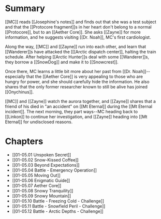 # Summary

[[MC]] reads [[Josephine's notes]] and finds out that she was a test subject and that the [[Protocore fragment]]s in her heart don't belong to a normal [[Protocore]], but to an [[Aether Core]]. She asks [[Zayne]] for more information, and he suggests visiting [[Dr. Noah]], MC's first cardiologist.

Along the way, [[MC]] and [[Zayne]] run into each other, and learn that [[Wanderer]]s have attacked the [[[Arctic dispatch center]], halting the train schedule. After helping [[Arctic Hunter]]s deal with some [[Wanderer]]s, they borrow a [[SnowDog]] and make it to [[Snowcrest]].

Once there, MC learns a little bit more about her past from [[Dr. Noah]]--especially that the [[Aether Core]] is very appealing to those who are hungry for power, and she should carefully hide the information. He also shares that the only former researcher known to still be alive has joined [[Onychinus]].

[[MC]] and [[Zayne]] watch the aurora together, and [[Zayne]] shares that a friend of his died in "an accident" on [[Mt Eternal]] during the [[Mt Eternal incident]]. The next morning, they part ways--MC heading back to [[Linkon]] to continue her investigation, and [[Zayne]] heading into [[Mt Eternal]] for undisclosed reasons.

# Chapters
* [[01-05.01 Unspoken Secret]]
* [[01-05.02 Snow-Kissed Coffee]]
* [[01-05.03 Beyond Expectations]]
* [[01-05.04 Battle - Emergency Operation]]
* [[01-05.05 Moving Out]]
* [[01-05.06 Enigmatic Guide]]
* [[01-05.07 Aether Core]]
* [[01-05.08 Snowy Tranquility]]
* [[01-05.09 Snowy Mountain]]
* [[01-05.10 Battle - Freezing Cold - Challenge]]
* [[01-05.11 Battle - Snowfield Peril - Challenge]]
* [[01-05.12 Battle - Arctic Depths - Challenge]]